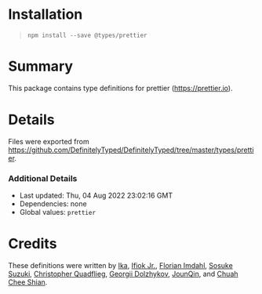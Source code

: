 # Installation
> `npm install --save @types/prettier`

# Summary
This package contains type definitions for prettier (https://prettier.io).

# Details
Files were exported from https://github.com/DefinitelyTyped/DefinitelyTyped/tree/master/types/prettier.

### Additional Details
 * Last updated: Thu, 04 Aug 2022 23:02:16 GMT
 * Dependencies: none
 * Global values: `prettier`

# Credits
These definitions were written by [Ika](https://github.com/ikatyang), [Ifiok Jr.](https://github.com/ifiokjr), [Florian Imdahl](https://github.com/ffflorian), [Sosuke Suzuki](https://github.com/sosukesuzuki), [Christopher Quadflieg](https://github.com/Shinigami92), [Georgii Dolzhykov](https://github.com/thorn0), [JounQin](https://github.com/JounQin), and [Chuah Chee Shian](https://github.com/shian15810).
